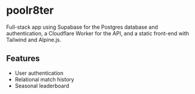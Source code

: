 # poolr8ter

Full-stack app using Supabase for the Postgres database and authentication, a Cloudflare Worker for the API, and a static front-end with Tailwind and Alpine.js.

## Features

* User authentication
* Relational match history
* Seasonal leaderboard
